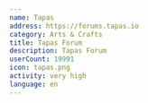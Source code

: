 ```yaml
---
name: Tapas
address: https://forums.tapas.io
category: Arts & Crafts
title: Tapas Forum
description: Tapas Forum
userCount: 19991
icon: tapas.png
activity: very high
language: en
---
```

